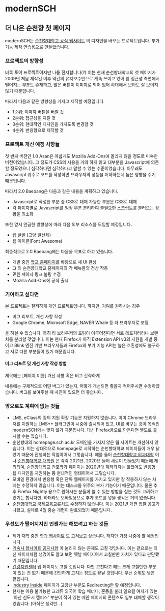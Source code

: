 # modernSCH
## 더 나은 순천향 첫 페이지

modernSCH는 [순천향대학교 공식 웹사이트](https://homepage.sch.ac.kr) 의 디자인을 바꾸는 프로젝트입니다. 부가 기능 제작 연습용으로 만들었습니다.

### 프로젝트의 방향성

비록 토이 프로젝트이지만 나름 진지합니다(?) 이는 현재 순천향대학교의 첫 페이지가 2009년 처음 제작된 이후 약간의 유지보수만으로 계속 쓰이고 있어 웹 접근성 측면에서 떨어지는 부분도 존재하고, 많은 버튼이 이미지로 되어 있어 확대해서 보아도 잘 보이지 않기 때문입니다.

따라서 다음과 같은 방향성을 가지고 제작할 예정입니다.

* 1순위: 이미지 버튼을 버릴 것
* 2순위: 접근성을 지킬 것
* 3순위: 현대적인 디자인을 가지도록 변경할 것
* 4순위: 반응형으로 제작할 것

### 프로젝트 개선 예정 사항들

첫 번째 버전인 1.0 Asan은 아쉽게도 Mozilla Add-Ons에 올리지 않을 정도로 미숙한 버전이었습니다. 그 정도가 CSS의 사용을 거의 하지 않고 대부분을 Javascript에 의존할 정도였으니 심각하다면 심각하다고 말할 수 있는 수준이었습니다. 아무래도 Javascript 위주로 코드를 작성하면 브라우저의 성능을 저하하는데 높은 영향을 주기 때문입니다.

따라서 2.0 Baebang은 다음과 같은 내용을 계획하고 있습니다.

* Javascript로 작성한 부분 중 CSS로 대체 가능한 부분은 CSS로 대체
* 각 페이지별로 Javascript를 일정 부분 분리하여 불필요한 스크립트를 불러오는 상황을 최소화

또한 앞서 언급한 방향성에 따라 다음 외부 리소스를 도입할 예정입니다.

* 웹 글꼴 (고양 일산체)
* 웹 아이콘(Font Awesome)

최종적으로 2.0 Baebang에는 다음을 목표로 하고 있습니다.

* 개발 중인 [학교 홈페이지](https://home.sch.ac.kr/sch)를 바탕으로 새 UI 완성
* 그 외 순천향대학교 홈페이지의 각 메뉴들의 정상 작동
* 민원 페이지 링크 불량 수정
* Mozilla Add-Ons에 공식 출시

### 기여하고 싶다면

본 프로젝트는 철저하게 개인 프로젝트입니다. 하지만, 기여를 원하시는 경우

* 버그 리포트, 개선 사항 작성
* Google Chrome, Microsoft Edge, NAVER Whale 등 타 브라우저로 포팅

을 하실 수 있습니다. 특히 타 브라우저의 포팅이 이루어진다면 서로 레포지터리나 브랜치를 분리할 것입니다. 이는 현재 Firefox가 아직 Extension API v3의 지원을 개발 중이고 Blink 엔진 기반 브라우저들과 Firefox의 부가 기능 API는 높은 호환성에도 불구하고 서로 다른 부분들이 있기 때문입니다.

#### 버그 리포트 및 개선 사항 작성 방법

제목에는 [페이지 이름] 개선 사항 혹은 버그 간략하게

내용에는 구체적으로 어떤 버그가 있는지, 어떻게 개선되면 좋을지 적어주시면 수정하겠습니다. 버그를 보여주실 때 사진이 있으면 더 좋습니다.

### 앞으로도 계획에 없는 것들

* LMS, eClass의 강의 지원 확장 기능은 지원하지 않습니다. 이미 Chrome 브라우저를 지원하는 LMS++ 플러그인이 시중에 출시되어 있고, UI를 바꾸는 것이 목적인 modernSCH와는 맞지 않기 때문입니다. 대신 Firefox용으로 만든다면 별도로 출시할 수는 있습니다.
* 순천향대의 homepage.sch.ac.kr 도메인을 가지지 않은 웹 사이트는 개선하지 않습니다. 이는 상대적으로 homepage로 시작하는 순천향대학교 페이지들이 매우 낡았기 때문에 진행하는 작업이어서 그렇습니다. 예를 들어 [순천향대학교 의과대학](https://med.sch.ac.kr) 이나 [순천향대학교 대학원](https://gradu.sch.ac.kr) 은 각각 2021년, 2020년 들어 새로이 만들었기 때문에 제외되며, [순천향대학교 간호학과](https://home.sch.ac.kr/nursing) 페이지는 2020년대 제작되지는 않았어도 반응형 웹 디자인을 지원하는 등 현대적인 형태이어서 그렇습니다.
* 모바일 환경에서 반응형 혹은 단독 웹페이지를 가지고 있지만 잘 작동하지 않는 사례는 수정하지 않습니다. 이는 데스크톱 위주의 부가 기능이기 때문입니다. 물론 추후 Firefox Nightly 용으로 원하시는 분들께 쓸 수 있는 방법을 싣는 것도 고려하고 있기는 합니다만, 하더라도 모바일용으로 추가 코드를 넣을 생각은 거의 없습니다.
* [순천향대학교 국제교육교류처](ᅟhttp://sgee.sch.ac.kr)도 수정하지 않습니다. 이는 2021년 개편 입찰 공고가 나왔고, 실제로 4월 중순 개편이 완료되었기 때문입니다.

### 우선도가 떨어지지만 언젠가는 해보려고 하는 것들

* 제가 재학 중인 [학과 웹사이트](https://homepage.sch.ac.kr/computer) 도 고쳐보고 싶습니다. 하지만 가장 나중에 할 예정입니다.
* [기숙사 웹사이트 공지사항](https://src.sch.ac.kr) 이 눌리지 않는 문제도 고칠 것입니다. 이는 겉으로는 최신 페이지처럼 생겼어도 알고 보면 옛날 페이지여서 고칠만한 가치가 있다고 판단했기 때문입니다.
* [건강지원센터](https://homepage.sch.ac.kr/healthsc/) 웹 페이지도 고칠 것입니다. 다만 고친다고 해도 크게 고칠만한 부분이 있는 건 없기 때문에 간단하게 고치는 정도로 끝날 것입니다. 우선 순위도 낮은 편입니다.
* [Industry Inside](http://industryinside.kr) 페이지가 고장난 부분도 Redirecting만 할 예정입니다.
* 현재는 이용 불가능한 크레듀 외국어 학습 배너나, 혼동을 불러 일으킬 여지가 있는 '아산 신도시 캠퍼스' 부분이 적혀 있는 메인 페이지의 콘텐츠도 일부 대체할 생각이 있습니다. (아직은 생각만...)
